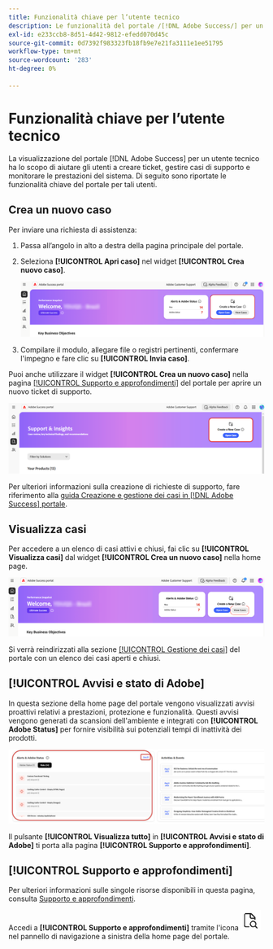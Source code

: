 ```yaml
---
title: Funzionalità chiave per l’utente tecnico
description: Le funzionalità del portale /[!DNL Adobe Success/] per un utente tipo tecnico consentono agli utenti di creare e gestire casi di supporto, monitorare le prestazioni del sistema e tenere traccia degli avvisi relativi alla sicurezza e alle funzionalità.
exl-id: e233ccb8-8d51-4d42-9812-efedd070d45c
source-git-commit: 0d7392f983323fb18fb9e7e21fa3111e1ee51795
workflow-type: tm+mt
source-wordcount: '283'
ht-degree: 0%

---
```


# Funzionalità chiave per l’utente tecnico

La visualizzazione del portale [!DNL Adobe Success] per un utente tecnico ha lo scopo di aiutare gli utenti a creare ticket, gestire casi di supporto e monitorare le prestazioni del sistema. Di seguito sono riportate le funzionalità chiave del portale per tali utenti.

## Crea un nuovo caso

Per inviare una richiesta di assistenza:

1. Passa all’angolo in alto a destra della pagina principale del portale.
1. Seleziona **[!UICONTROL Apri caso]** nel widget **[!UICONTROL Crea nuovo caso]**.

   ![crea-un-nuovo-caso](/help/adobe-success-portal/assets/technical-persona-create-case.png)

1. Compilare il modulo, allegare file o registri pertinenti, confermare l&#39;impegno e fare clic su **[!UICONTROL Invia caso]**.

Puoi anche utilizzare il widget **[!UICONTROL Crea un nuovo caso]** nella pagina [[!UICONTROL Supporto e approfondimenti]](/help/adobe-success-portal/technical-persona/support-and-insights/support-and-insights-overview.md) del portale per aprire un nuovo ticket di supporto.

![create-case-from-support-and-insights-tab](/help/adobe-success-portal/assets/create-case-from-support-and-insights.png)

Per ulteriori informazioni sulla creazione di richieste di supporto, fare riferimento alla [guida Creazione e gestione dei casi in [!DNL Adobe Success] portale](/help/adobe-success-portal/technical-persona/support-and-insights/create-and-manage-cases-in-the-adobe-success-portal.md).

## Visualizza casi

Per accedere a un elenco di casi attivi e chiusi, fai clic su **[!UICONTROL Visualizza casi]** dal widget **[!UICONTROL Crea un nuovo caso]** nella home page.

![visualizza-e-gestisci-casi-esistenti](/help/adobe-success-portal/assets/technical-persona-view-cases.png)

Si verrà reindirizzati alla sezione [[!UICONTROL Gestione dei casi]](/help/adobe-success-portal/technical-persona/support-and-insights/support-and-insights-overview.md#case-management) del portale con un elenco dei casi aperti e chiusi.

## [!UICONTROL Avvisi e stato di Adobe]

In questa sezione della home page del portale vengono visualizzati avvisi proattivi relativi a prestazioni, protezione e funzionalità. Questi avvisi vengono generati da scansioni dell&#39;ambiente e integrati con **[!UICONTROL Adobe Status]** per fornire visibilità sui potenziali tempi di inattività dei prodotti.

![alerts-and-adobe-status](/help/adobe-success-portal/assets/alerts-and-adobe-status.png)

Il pulsante **[!UICONTROL Visualizza tutto]** in **[!UICONTROL Avvisi e stato di Adobe]** ti porta alla pagina **[!UICONTROL Supporto e approfondimenti]**.

## [!UICONTROL Supporto e approfondimenti]

Per ulteriori informazioni sulle singole risorse disponibili in questa pagina, consulta [Supporto e approfondimenti](/help/adobe-success-portal/technical-persona/support-and-insights/support-and-insights-overview.md).

Accedi a **[!UICONTROL Supporto e approfondimenti]** tramite l&#39;icona ![supporto e approfondimenti](/help/adobe-success-portal/assets/support-and-insight-icon.png) nel pannello di navigazione a sinistra della home page del portale.
